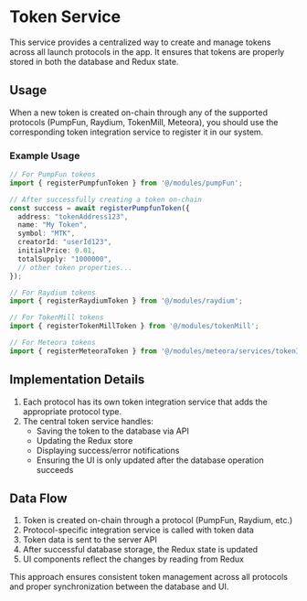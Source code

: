 # Token Service

This service provides a centralized way to create and manage tokens across all launch protocols in the app. It ensures that tokens are properly stored in both the database and Redux state.

## Usage

When a new token is created on-chain through any of the supported protocols (PumpFun, Raydium, TokenMill, Meteora), you should use the corresponding token integration service to register it in our system.

### Example Usage

```typescript
// For PumpFun tokens
import { registerPumpfunToken } from '@/modules/pumpFun';

// After successfully creating a token on-chain
const success = await registerPumpfunToken({
  address: "tokenAddress123",
  name: "My Token",
  symbol: "MTK",
  creatorId: "userId123",
  initialPrice: 0.01,
  totalSupply: "1000000",
  // other token properties...
});

// For Raydium tokens
import { registerRaydiumToken } from '@/modules/raydium';

// For TokenMill tokens
import { registerTokenMillToken } from '@/modules/tokenMill';

// For Meteora tokens
import { registerMeteoraToken } from '@/modules/meteora/services/tokenIntegration';
```

## Implementation Details

1. Each protocol has its own token integration service that adds the appropriate protocol type.
2. The central token service handles:
   - Saving the token to the database via API
   - Updating the Redux store
   - Displaying success/error notifications
   - Ensuring the UI is only updated after the database operation succeeds

## Data Flow

1. Token is created on-chain through a protocol (PumpFun, Raydium, etc.)
2. Protocol-specific integration service is called with token data
3. Token data is sent to the server API
4. After successful database storage, the Redux state is updated
5. UI components reflect the changes by reading from Redux

This approach ensures consistent token management across all protocols and proper synchronization between the database and UI. 